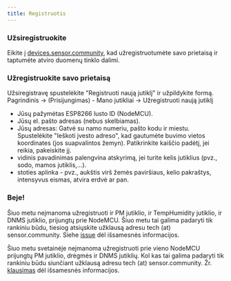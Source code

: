 ```yaml
---
title: Registruotis
---
```


### Užsiregistruokite

Eikite į [devices.sensor.community](https://devices.sensor.community), kad užregistruotumėte savo prietaisą ir taptumėte atviro duomenų tinklo dalimi.


### Užregistruokite savo prietaisą
Užsiregistravę spustelėkite "Registruoti naują jutiklį" ir užpildykite formą.
Pagrindinis -> (Prisijungimas) - Mano jutikliai -> Užregistruoti naują jutiklį

* Jūsų pažymėtas ESP8266 lusto ID (NodeMCU).
* Jūsų el. pašto adresas (nebus skelbiamas).
* Jūsų adresas: Gatvė su namo numeriu, pašto kodu ir miestu. Spustelėkite "Ieškoti įvesto adreso", kad gautumėte buvimo vietos koordinates (jos suapvalintos žemyn). Patikrinkite kaiščio padėtį, jei reikia, pakeiskite jį.
* vidinis pavadinimas palengvina atskyrimą, jei turite kelis jutiklius (pvz., sodo, mamos jutiklis,...).
* stoties aplinka - pvz., aukštis virš žemės paviršiaus, kelio pakraštys, intensyvus eismas, atvira erdvė ar pan.

### Beje!
Šiuo metu neįmanoma užregistruoti ir PM jutiklio, ir TempHumidity jutiklio, ir DNMS jutiklio, prijungtų prie NodeMCU.
Šiuo metu tai galima padaryti tik rankiniu būdu, tiesiog atsiųskite užklausą adresu tech (at) sensor.community.
Siehe [issue](https://github.com/opendata-stuttgart/sensor.community/issues/117) dėl išsamesnės informacijos.

Šiuo metu svetainėje neįmanoma užregistruoti prie vieno NodeMCU prijungtų PM jutiklio, drėgmės ir DNMS jutiklių.
Kol kas tai galima padaryti tik rankiniu būdu siunčiant užklausą adresu tech (at) sensor.community.
Žr. [klausimas](https://github.com/opendata-stuttgart/sensor.community/issues/117) dėl išsamesnės informacijos.
